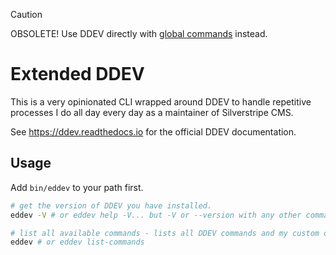 > [!CAUTION]
> OBSOLETE! Use DDEV directly with [global commands](https://github.com/GuySartorelli/my-ddev-commands) instead.

# Extended DDEV

This is a very opinionated CLI wrapped around DDEV to handle repetitive processes I do all day every day as a maintainer of Silverstripe CMS.

See https://ddev.readthedocs.io for the official DDEV documentation.

## Usage

Add `bin/eddev` to your path first.

```bash
# get the version of DDEV you have installed.
eddev -V # or eddev help -V... but -V or --version with any other command won't work, since those can be flags in DDEV commands

# list all available commands - lists all DDEV commands and my custom ones.
eddev # or eddev list-commands
```
